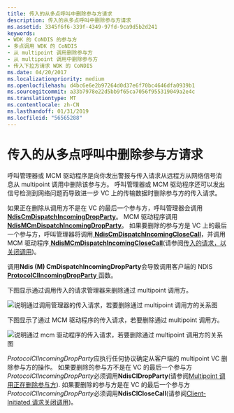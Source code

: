 ```yaml
---
title: 传入的从多点呼叫中删除参与方请求
description: 传入的从多点呼叫中删除参与方请求
ms.assetid: 3345f6f6-339f-4349-97fd-9ca9d5b2d241
keywords:
- WDK 的 CoNDIS 的参与方
- 多点调用 WDK 的 CoNDIS
- 从 multipoint 调用删除参与方
- 从 multipoint 调用中删除参与方
- 传入下拉方请求 WDK 的 CoNDIS
ms.date: 04/20/2017
ms.localizationpriority: medium
ms.openlocfilehash: d4bc6e6e2b97264d0d37e6f70bc4646dfa0939b1
ms.sourcegitcommit: a33b7978e22d5bb9f65ca7056f955319049a2e4c
ms.translationtype: MT
ms.contentlocale: zh-CN
ms.lasthandoff: 01/31/2019
ms.locfileid: "56565288"
---
```

# <a name="incoming-request-to-drop-a-party-from-a-multipoint-call"></a>传入的从多点呼叫中删除参与方请求





呼叫管理器或 MCM 驱动程序是向你发出警报与传入请求从远程方从网络信号消息从 multipoint 调用中删除该参与方。 呼叫管理器或 MCM 驱动程序还可以发出信号检测到网络问题而导致进一步 VC 上的传输数据时删除参与方的传入请求。

如果正在删除从调用方不是在 VC 的最后一个参与方，呼叫管理器会调用[ **NdisCmDispatchIncomingDropParty**](https://msdn.microsoft.com/library/windows/hardware/ff561672)。 MCM 驱动程序调用[ **NdisMCmDispatchIncomingDropParty**](https://msdn.microsoft.com/library/windows/hardware/ff563542)。 如果要删除的参与方是 VC 上的最后一个参与方，呼叫管理器将调用[ **NdisCmDispatchIncomingCloseCall**](https://msdn.microsoft.com/library/windows/hardware/ff561670)，并调用 MCM 驱动程序[ **NdisMCmDispatchIncomingCloseCall**](https://msdn.microsoft.com/library/windows/hardware/ff563541)(请参阅[传入的请求，以关闭调用](incoming-request-to-close-a-call.md))。

调用**Ndis (M) CmDispatchIncomingDropParty**会导致调用客户端的 NDIS [ **ProtocolClIncomingDropParty** ](https://msdn.microsoft.com/library/windows/hardware/ff570231)函数。

下图显示通过调用传入的请求管理器来删除通过 multipoint 调用方。

![说明通过调用管理器的传入请求，若要删除通过 multipoint 调用方的关系图](images/cm-19.png)

下图显示了通过 MCM 驱动程序的传入请求，若要删除通过 multipoint 调用方。

![说明通过 mcm 驱动程序的传入请求，若要删除通过 multipoint 调用方的关系图](images/fig1-19.png)

*ProtocolClIncomingDropParty*应执行任何协议确定从客户端的 multipoint VC 删除参与方的操作。 如果要删除的参与方不是在 VC 的最后一个参与方*ProtocolClIncomingDropParty*必须调用**NdisClDropParty**(请参阅[Multipoint 调用正在删除参与方](dropping-a-party-from-a-multipoint-call.md)). 如果要删除的参与方是在 VC 的最后一个参与方*ProtocolClIncomingDropParty*必须调用**NdisClCloseCall**(请参阅[Client-Initiated 请求关闭调用](client-initiated-request-to-close-a-call.md))。

 

 





